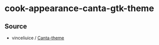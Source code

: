 

# cook-appearance-canta-gtk-theme




## Source

* vinceliuice / [Canta-theme](https://github.com/vinceliuice/Canta-theme)
